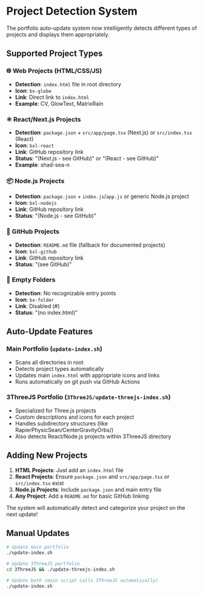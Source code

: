# Project Detection System

The portfolio auto-update system now intelligently detects different types of projects and displays them appropriately.

## Supported Project Types

### 🌐 Web Projects (HTML/CSS/JS)
- **Detection**: `index.html` file in root directory
- **Icon**: `bx-globe`
- **Link**: Direct link to `index.html`
- **Example**: CV, GlowText, MatrixRain

### ⚛️ React/Next.js Projects
- **Detection**: `package.json` + `src/app/page.tsx` (Next.js) or `src/index.tsx` (React)
- **Icon**: `bxl-react`
- **Link**: GitHub repository link
- **Status**: "(Next.js - see GitHub)" or "(React - see GitHub)"
- **Example**: shad-sea-n

### 📦 Node.js Projects
- **Detection**: `package.json` + `index.js`/`app.js` or generic Node.js project
- **Icon**: `bxl-nodejs`
- **Link**: GitHub repository link
- **Status**: "(Node.js - see GitHub)"

### 📁 GitHub Projects
- **Detection**: `README.md` file (fallback for documented projects)
- **Icon**: `bxl-github`
- **Link**: GitHub repository link
- **Status**: "(see GitHub)"

### 📂 Empty Folders
- **Detection**: No recognizable entry points
- **Icon**: `bx-folder`
- **Link**: Disabled (#)
- **Status**: "(no index.html)"

## Auto-Update Features

### Main Portfolio (`update-index.sh`)
- Scans all directories in root
- Detects project types automatically
- Updates main `index.html` with appropriate icons and links
- Runs automatically on git push via GitHub Actions

### 3ThreeJS Portfolio (`3ThreeJS/update-threejs-index.sh`)
- Specialized for Three.js projects
- Custom descriptions and icons for each project
- Handles subdirectory structures (like RapierPhysicSean/CenterGravityOrbs/)
- Also detects React/Node.js projects within 3ThreeJS directory

## Adding New Projects

1. **HTML Projects**: Just add an `index.html` file
2. **React Projects**: Ensure `package.json` and `src/app/page.tsx` or `src/index.tsx` exist
3. **Node.js Projects**: Include `package.json` and main entry file
4. **Any Project**: Add a `README.md` for basic GitHub linking

The system will automatically detect and categorize your project on the next update!

## Manual Updates

```bash
# Update main portfolio
./update-index.sh

# Update 3ThreeJS portfolio
cd 3ThreeJS && ./update-threejs-index.sh

# Update both (main script calls 3ThreeJS automatically)
./update-index.sh
```